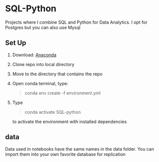 # SQL-Python

Projects where I combine SQL and Python for Data Analytics. I opt for Postgres but you can also use Mysql

## Set Up

1. Download: [Anaconda](https://www.anaconda.com/products/individual)
2. Clone repo into local directory
3. Move to the directory that contains the repo
4. Open conda terminal, type:

	> conda env create -f environment.yml

5. Type
	> conda activate SQL-python

	to activate the environment with installed dependencies


## data

Data used in notebooks have the same names in the data folder. You can import them into your own favorite database for replication
